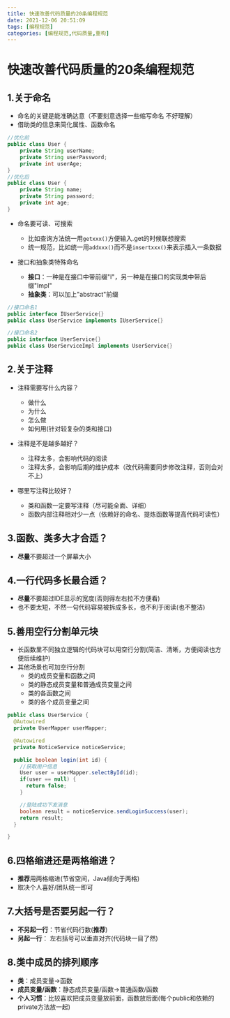 ```yaml
---
title: 快速改善代码质量的20条编程规范
date: 2021-12-06 20:51:09
tags: [编程规范]
categories: [编程规范,代码质量,重构]
---
```

# 快速改善代码质量的20条编程规范
## 1.关于命名
* 命名的关键是能准确达意（不要刻意选择一些缩写命名 不好理解）
* 借助类的信息来简化属性、函数命名
```java
//优化前
public class User {
    private String userName;
    private String userPassword;
    private int userAge;
}
//优化后
public class User {
    private String name;
    private String password;
    private int age;
}
```
* 命名要可读、可搜索
    * 比如查询方法统一用`getxxx()`方便输入.get的时候联想搜索
    * 统一规范，比如统一用`addxxx()`而不是`insertxxx()`来表示插入一条数据
    
* 接口和抽象类特殊命名
    * **接口**：一种是在接口中带前缀"I"，另一种是在接口的实现类中带后缀"Impl"
    * **抽象类**：可以加上"abstract"前缀
```java
//接口命名1
public interface IUserService{}
public class UserService implements IUserService{}

//接口命名2
public interface UserService{}
public class UserServiceImpl implements UserService{}
```

## 2.关于注释
* 注释需要写什么内容？
  * 做什么
  * 为什么
  * 怎么做
  * 如何用(针对较复杂的类和接口)
  
* 注释是不是越多越好？
  * 注释太多，会影响代码的阅读
  * 注释太多，会影响后期的维护成本（改代码需要同步修改注释，否则会对不上）
  
* 哪里写注释比较好？
  * 类和函数一定要写注释（尽可能全面、详细）
  * 函数内部注释相对少一点（依赖好的命名、提炼函数等提高代码可读性）
  
## 3.函数、类多大才合适？
* **尽量**不要超过一个屏幕大小

## 4.一行代码多长最合适？
* **尽量**不要超过IDE显示的宽度(否则得左右拉不方便看)
* 也不要太短，不然一句代码容易被拆成多长，也不利于阅读(也不整洁)

## 5.善用空行分割单元块
* 长函数里不同独立逻辑的代码块可以用空行分割(简洁、清晰，方便阅读也方便后续维护)
* 其他场景也可加空行分割
  * 类的成员变量和函数之间
  * 类的静态成员变量和普通成员变量之间
  * 类的各函数之间
  * 类的各个成员变量之间
```java
public class UserService {
  @Autowired
  private UserMapper userMapper;

  @Autowired
  private NoticeService noticeService;

  public boolean login(int id) {
    //获取用户信息
    User user = userMapper.selectById(id);
    if(user == null) {
      return false;
    }

    //登陆成功下发消息
    boolean result = noticeService.sendLoginSuccess(user);
    return result;
  }

}
```

## 6.四格缩进还是两格缩进？
* **推荐**用两格缩进(节省空间，Java倾向于两格)
* 取决个人喜好/团队统一即可

## 7.大括号是否要另起一行？
* **不另起一行**：节省代码行数(**推荐**)
* **另起一行**： 左右括号可以垂直对齐(代码块一目了然)

## 8.类中成员的排列顺序
* **类**：成员变量->函数
* **成员变量/函数**：静态成员变量/函数->普通函数/函数
* **个人习惯**：比较喜欢把成员变量放前面，函数放后面(每个public和依赖的private方法放一起)